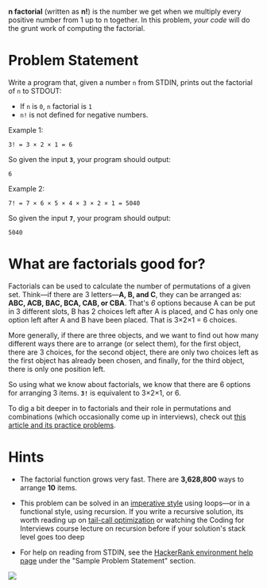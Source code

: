 **n factorial** (written as **n!**) is the number we get when we multiply every positive number from 1 up to n together. In this problem, *your code* will do the grunt work of computing the factorial.

# Problem Statement

Write a program that, given a number `n` from STDIN, prints out the factorial of `n` to STDOUT:

* If `n` is `0`, `n` factorial is `1`
* `n!` is not defined for negative numbers.

Example 1:

```
3! = 3 × 2 × 1 = 6
```

So given the input **`3`**, your program should output:

```
6
```

Example 2:

```
7! = 7 × 6 × 5 × 4 × 3 × 2 × 1 = 5040
```

So given the input **`7`**, your program should output:

```
5040
```

# What are factorials good for?

Factorials can be used to calculate the number of permutations of a given set. Think—if there are 3 letters—**A, B, and C**, they can be arranged as: **ABC, ACB, BAC, BCA, CAB, or CBA**. That's *6* options because A can be put in 3 different slots, B has 2 choices left after A is placed, and C has only one option left after A and B have been placed. That is 3×2×1 = 6 choices.

More generally, if there are three objects, and we want to find out how many different ways there are to arrange (or select them), for the first object, there are 3 choices, for the second object, there are only two choices left as the first object has already been chosen, and finally, for the third object, there is only one position left.

So using what we know about factorials, we know that there are 6 options for arranging 3 items. **`3!`** is equivalent to 3×2×1, or 6.

To dig a bit deeper in to factorials and their role in permutations and combinations (which occasionally come up in interviews), check out [this article and its practice problems](http://www.wyzant.com/resources/lessons/math/precalculus/factorials_permutations_and_combinations).

# Hints

* The factorial function grows very fast. There are **3,628,800** ways to arrange **10** items.

* This problem can be solved in an [imperative style](http://en.wikipedia.org/wiki/Functional_programming#Comparison_to_imperative_programming) using loops—or in a functional style, using recursion. If you write a recursive solution, its worth reading up on [tail-call optimization](http://en.wikipedia.org/wiki/Tail_call) or watching the Coding for Interviews course lecture on recursion before if your solution's stack level goes too deep

* For help on reading from STDIN, see the [HackerRank environment help page](https://www.hackerrank.com/environment) under the "Sample Problem Statement" section.

![](http://i.imgur.com/ajyNlBd.png)

